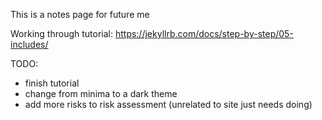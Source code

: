This is a notes page for future me 



Working through tutorial:
https://jekyllrb.com/docs/step-by-step/05-includes/


TODO:
- finish tutorial
- change from minima to a dark theme
- add more risks to risk assessment (unrelated to site just needs doing)
